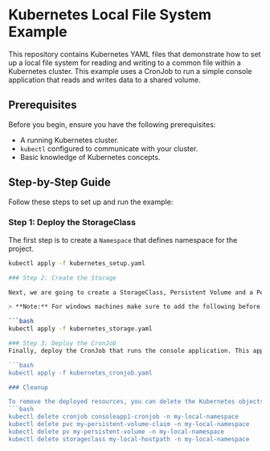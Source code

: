 # Kubernetes Local File System Example

This repository contains Kubernetes YAML files that demonstrate how to set up a local file system for reading and writing to a common file within a Kubernetes cluster. This example uses a CronJob to run a simple console application that reads and writes data to a shared volume.

## Prerequisites

Before you begin, ensure you have the following prerequisites:

- A running Kubernetes cluster.
- `kubectl` configured to communicate with your cluster.
- Basic knowledge of Kubernetes concepts.

## Step-by-Step Guide

Follow these steps to set up and run the example:

### Step 1: Deploy the StorageClass

The first step is to create a `Namespace` that defines namespace for the project.

```bash
kubectl apply -f kubernetes_setup.yaml

### Step 2: Create the Storage

Next, we are going to create a StorageClass, Persistent Volume and a Persisten Volume Claim. Make sure to adjust the hostPath to match your local filesystem.

> **Note:** For windows machines make sure to add the following before the starting of your drive letter (ie: c) "/run/desktop/mnt/host/"

```bash
kubectl apply -f kubernetes_storage.yaml

### Step 3: Deploy the CronJob
Finally, deploy the CronJob that runs the console application. This application reads and writes data to the shared volume. The POD_NAME environment variable is set based on the pod's name.

```bash
kubectl apply -f kubernetes_cronjob.yaml

### Cleanup

To remove the deployed resources, you can delete the Kubernetes objects:
```bash
kubectl delete cronjob consoleapp1-cronjob -n my-local-namespace
kubectl delete pvc my-persistent-volume-claim -n my-local-namespace
kubectl delete pv my-persistent-volume -n my-local-namespace
kubectl delete storageclass my-local-hostpath -n my-local-namespace